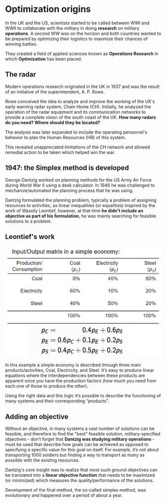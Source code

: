 # Optimization origins

In the UK and the US, scientists started to be called between WWI and WWII to collaborate with the military in doing **research** on military **operations**. A second WW was on the horizon and both countries wanted to be prepared by optimizing their logistics to maximize their chances of winning battles.

They created a field of applied sciences known as **Operations Research** in which **Optimization** has been placed.

## The radar

Modern operations research originated in the UK in 1937 and was the result of an initiative of the superintendent, A. P. Rowe.

Rowe conceived the idea to analyze and improve the working of the UK's early warning radar system, Chain Home (CH). Initially, he analyzed the operation of the radar equipment and
its communication networks to provide a complete vision of the south coast of the UK. **How many radars do you need? Where should they be located?**

The analysis was later expanded to include the operating personnel's behavior to plan the Human Resources (HR) of this system.

This revealed unappreciated limitations of the CH network and allowed remedial action to be taken which helped win the war.

## 1947: the Simplex method is developed

George Dantzig worked on planning methods for the US Army Air Force during World War II using a desk calculator. In 1946 he was challenged to mechanize/automated the planning process that he was using.

Dantzig formulated the planning problem, typically a problem of assigning resources to activities, as linear inequalities (or equalities) inspired by the work of Wassily Leontief, however, at that time **he didn't include an objective as part of his formulation**, he was mainly searching for feasible solutions to a problem.

## Leontief's work

![leontief](./figs/leontief.png "leontief")

In this example a simple economy is described through three main products/activities, Coal, Electricity, and Steel. It’s easy to produce linear equations where the interdependencies between these products are apparent once you have the production factors (how much you need from each one of those to produce the other).

Using the right data and this logic it’s possible to describe the functioning of many systems and their corresponding “products".

## Adding an objective

Without an objective, in many systems a vast number of solutions can be feasible, and therefore to find the "best" feasible solution, military-specified objectives - don’t forget that **Dantzig was studying military operations** - must be used that describe how goals can be achieved as opposed to specifying a specific value for this goal on itself. For example, it’s not about transporting 1000 soldiers but finding a way to transport as many as possible with the existing resources.

Dantzig's core insight was to realize that most such ground objectives can be translated into a **linear objective function** that needs to be maximized (or minimized) which measures the quality/performance of the solutions.

Development of the final method, the so-called simplex method, was evolutionary and happened over a period of about a year.